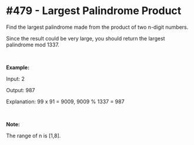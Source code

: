 # \#479 - Largest Palindrome Product
<p>Find the largest palindrome made from the product of two n-digit numbers.</p>

<p>Since the result could be very large, you should return the largest palindrome mod 1337.</p>

<p>&nbsp;</p>

<p><b>Example:</b></p>

<p>Input: 2</p>

<p>Output: 987</p>

<p>Explanation: 99 x 91 = 9009, 9009 % 1337 = 987</p>

<p>&nbsp;</p>

<p><b>Note:</b></p>

<p>The range of n is [1,8].</p>
